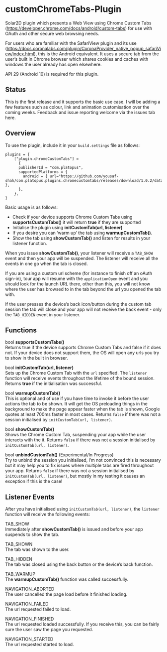 # customChromeTabs-Plugin

Solar2D plugin which presents a Web View using Chrome Custom Tabs (https://developer.chrome.com/docs/android/custom-tabs) for use with OAuth and other secure web browsing needs.

For users who are familiar with the SafariView plugin and its use (https://docs.coronalabs.com/plugin/CoronaProvider_native_popup_safariView/index.html), this is the Android equivalent. It uses a secure tab from the user’s built in Chrome browser which shares cookies and caches with windows the user already has open elsewhere.

API 29 (Android 10) is required for this plugin.

## Status

This is the first release and it supports the basic use case. I will be adding a few features such as colour, link and animation customisation over the coming weeks. Feedback and issue reporting welcome via the issues tab here.

## Overview

To use the plugin, include it in your `build.settings` file as follows:

```
plugins = {
	["plugin.chromeCustomTabs"] =
	  {
	  publisherId = "com.platopus",
	  supportedPlatforms = {
	    android = { url="https://github.com/yousaf-shah/com.platopus.plugins.chromecustomtabs/releases/download/1.0.2/data.tgz" },
	  },
	},
}
```

Basic usage is as follows:

- Check if your device supports Chrome Custom Tabs using **supportsCustomTabs()** it will return **true** if they are supported
- Initialise the plugin using **initCustomTab(url, listener)**
- If you desire you can ‘warm up’ the tab using **warmupCustomTab()**.
- Show the tab using **showCustomTab()** and listen for results in your listener function.

When you issue **showCustomTab()**, your listener will receive a `TAB_SHOW` event and then your app will be suspended. The listener will receive all the events in one go when the tab is closed.

If you are using a custom url scheme (for instance to finish off an oAuth sign-in), tour app will resume with the `applicationOpen` event and you should look for the launch URL there, other than this, you will not know where the user has browsed to in the tab beyond the url you opened the tab with.

If the user presses the device’s back icon/button during the custom tab session the tab will close and your app will not receive the back event - only the `TAB_HIDDEN` event in your listener.

## Functions

bool **supportsCustomTabs()**\
Returns true if the device supports Chrome Custom Tabs and false if it does not. If your device does not support them, the OS will open any urls you try to show in the built in browser.

bool **initCustomTab(url, listener)**\
Sets up the Chrome Custom Tab with the `url` specified. The `listener` function will receive events throughout the lifetime of the bound session. Returns **true** if the initialisation was successful.

bool **warmupCustomTab()**\
This is optional and of use if you have time to invoke it before the user actions the tab to be shown. It will get the OS preloading things in the background to make the page appear faster when the tab is shown, Google quotes at least 700ms faster in most cases. Returns `false` if there was not a session initialised by `initCustomTab(url, listener)`.

bool **showCustomTab()**\
Shows the Chrome Custom Tab, suspending your app while the user interacts with the it. Returns `false` if there was not a session initialised by `initCustomTab(url, listener)`.

bool **unbindCustomTab()** (Experimental/In Progress)\
Try to unbind the session you initialised, I’m not convinced this is necessary but it may help you to fix issues where multiple tabs are fired throughout your app. Returns `false` if there was not a session initialised by `initCustomTab(url, listener)`, but mostly in my testing it causes an exception if this is the case!


## Listener Events

After you have initialised using `initCustomTab(url, listener)`, the `listener` function will receive the following events:

TAB_SHOW\
Immediately after **showCustomTab()** is issued and before your app suspends to show the tab.

TAB_SHOWN\
The tab was shown to the user.

TAB_HIDDEN\
The tab was closed using the back button or the device’s back function.

TAB_WARMUP\
The **warmupCustomTab()** function was called successfully.

NAVIGATION_ABORTED\
The user cancelled the page load before it finished loading.

NAVIGATION_FAILED\
The url requested failed to load.

NAVIGATION_FINISHED\
The url requested loaded successfully. If you receive this, you can be fairly sure the user saw the page you requested.

NAVIGATION_STARTED\
The url requested started to load.
	
